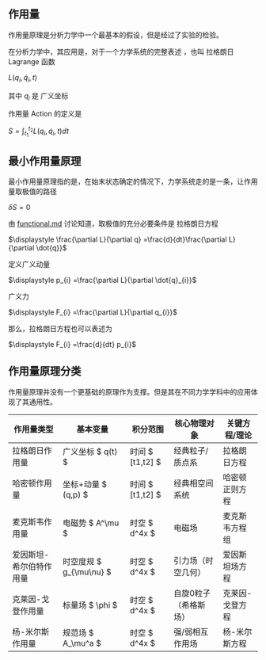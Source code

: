 ## 作用量

作用量原理是分析力学中一个最基本的假设，但是经过了实验的检验。

在分析力学中，其应用是，对于一个力学系统的完整表述 ，也叫 拉格朗日 Lagrange 函数

$\displaystyle L( q_{i} ,\dot{q}_{i} ,t)$

其中 $\displaystyle q_{i}$ 是 广义坐标

作用量 Action 的定义是

$\displaystyle S=\int _{t_{1}}^{t_{2}} L( q_{i} ,\dot{q}_{i} ,t) dt$

## 最小作用量原理

最小作用量原理指的是，在始末状态确定的情况下，力学系统走的是一条，让作用量取极值的路径

$\displaystyle \delta S=0$

由 [functional.md](functional.md) 讨论知道，取极值的充分必要条件是 拉格朗日方程

$\displaystyle \frac{\partial L}{\partial q} =\frac{d}{dt}\frac{\partial L}{\partial \dot{q}}$



定义广义动量

$\displaystyle p_{i} =\frac{\partial L}{\partial \dot{q}_{i}}$

广义力

$\displaystyle F_{i} =\frac{\partial L}{\partial q_{i}}$

那么，拉格朗日方程也可以表述为

$\displaystyle F_{i} =\frac{d}{dt} p_{i}$

## 作用量原理分类

作用量原理并没有一个更基础的原理作为支撑。但是其在不同力学学科中的应用体现了其通用性。

| 作用量类型       | 基本变量       | 积分范围       | 核心物理对象       | 关键方程/理论          |
|------------------|----------------|----------------|--------------------|------------------------|
| 拉格朗日作用量   | 广义坐标 $ q(t) $ | 时间 $ [t1,t2] $ | 经典粒子/质点系    | 拉格朗日方程          |
| 哈密顿作用量     | 坐标+动量 $ (q,p) $ | 时间 $ [t1,t2] $ | 经典相空间系统     | 哈密顿正则方程        |
| 麦克斯韦作用量   | 电磁势 $ A^\mu $ | 时空 $ d^4x $ | 电磁场             | 麦克斯韦方程组        |
| 爱因斯坦-希尔伯特作用量 | 时空度规 $ g_{\mu\nu} $ | 时空 $ d^4x $ | 引力场（时空几何） | 爱因斯坦场方程        |
| 克莱因-戈登作用量 | 标量场 $ \phi $ | 时空 $ d^4x $ | 自旋0粒子（希格斯场） | 克莱因-戈登方程        |
| 杨-米尔斯作用量   | 规范场 $ A_\mu^a $ | 时空 $ d^4x $ | 强/弱相互作用场    | 杨-米尔斯方程          |